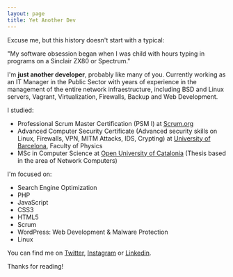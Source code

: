 ```yaml
---
layout: page
title: Yet Another Dev
---
```


Excuse me, but this history doesn't start with a typical:

<div class="message">
  "My software obsession began when I was child with hours typing in programs on a Sinclair ZX80 or Spectrum."
</div>

I'm **just another developer**, probably like many of you. Currently working as an IT Manager in the Public Sector with years of experience in the management of the entire network infraestructure, including BSD and Linux servers, Vagrant, Virtualization, Firewalls, Backup and Web Development.

I studied:

- Professional Scrum Master Certification (PSM I) at [Scrum.org](https://www.scrum.org/user/177832)
- Advanced Computer Security Certificate (Advanced security skills on Linux, Firewalls, VPN, MITM Attacks, IDS, Crypting) at [University of Barcelona](https://www.ub.edu), Faculty of Physics
- MSc in Computer Science at [Open University of Catalonia](https://www.uoc.edu) (Thesis based in the area of Network Computers)


I'm focused on:

- Search Engine Optimization
- PHP
- JavaScript
- CSS3
- HTML5
- Scrum
- WordPress: Web Development & Malware Protection
- Linux

You can find me on [Twitter](https://twitter.com/itscanton), [Instagram](https://instagram.com/itscanton) or [Linkedin](https://linkedin.com/in/itscanton).

Thanks for reading!